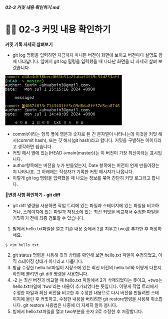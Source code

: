 ***02-3 커밋 내용 확인하기.md***
# 🏄‍♂️ 02-3 커밋 내용 확인하기
**커밋 기록 자세히 살펴보기**
- git log 명령을 입력하면 지금까지 마니든 버전이 화면에 보이고 버전마다 설명도 함께 나타납니다. 앞에서 git log 멸령을 입력했을 때 나타난 화면을 더 자세히 살펴 보겠습니다.

![커밋 기록 이미지](gitlog.jpg)

 - commit이라는 항복 옆에 영문과 숫자로 된 긴 문자열이 나타나는데 이것을 커밋 해시(commit hash), 또는 깃 해시(git hash)라고 합니다. 커밋을 구별하는 아이디라고 생각하면 쉽습니다.
 - 커밋 해시 옆에 있는(HEAD->main(master))는 이 버전이 가장 최신이라는 표시입니다.
 - author항목에는 버전을 누가 만들었는지, Date 항목에는 버전이 언제 만들어졌는지 나타나죠. 그 아래에는 작성자가 기록한 커밋 메시지가 나옵니다.
 - 이렇게 git log 명령을 입력했을 때 나오는 정보를 묶어 간단히 커밋 로그라고 합니다.

 **🔎변경 사항 확인하기 - git diff**
 - git diff 명령을 사용하면 작업 트리에 있는 파일과 스테이지에 있는 파일을 비교하거나, 스테이지에 있는 파일과 저장소에 있는 최신 커밋을 비교해서 수정한 파일을 커밋하기 전에 최종 검토할 수 있습니다.

 1. 빔에서 hello.txt파일을 열고 기존 내용 중에서 2를 지우고 two를 추가한 후 저장하세요.
 ```
 $ vim hello.txt
 ```
 2. git status 명령을 사용해 깃의 상태를 확인해 보면 hello.txt 파일이 수정되었고, 아직 스테이징 상태가 아니라고 나옵니다.
 3. 방금 수정한 hello.txt파일이 저장소에 있는 최신 버전의 hello.txt와 어떻게 다른지 확인해 볼려면 git diff 명령을 사용합니다.
 4. -2 는 최신 버전과 비교할 때 hello.txt 파일에서 2가 삭제되었다는 뜻이고, +two는 hello.txt파일에 'two'라는 내용이 추가되었다는 뜻입니다. 이렇게 작업 트리에서 수정한 파일과 최신 버전을 비교한 후 수정한 내용으로 다시 버전을 만들려면 스테이지에 올린 후 커밋하고, 수정한 내용을 버리려면 git restore명령을 사용해 취소합니다. git restore 사용법은 나중에 더 자세히 알아 봅니다.
 5. 빔에서 hello.txt파일을 열고 two부분을 숫자 2로 수정한 후 저장합니다.